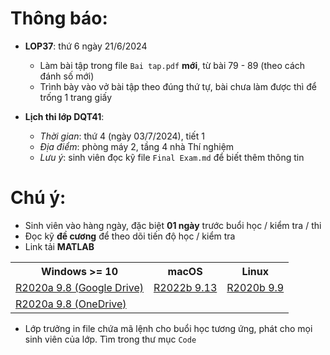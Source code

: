 # Thông báo:
* **LOP37**: thứ 6 ngày 21/6/2024
  + Làm bài tập trong file `Bai tap.pdf` **mới**, từ bài 79 - 89 (theo cách đánh số mới)
  + Trình bày vào vở bài tập theo đúng thứ tự, bài chưa làm được thì để trống 1 trang giấy


* **Lịch thi lớp DQT41**:
  + _Thời gian_: thứ 4 (ngày 03/7/2024), tiết 1
  + _Địa điểm_: phòng máy 2, tầng 4 nhà Thí nghiệm
  + _Lưu ý_: sinh viên đọc kỹ file `Final Exam.md` để biết thêm thông tin


# Chú ý:
   * Sinh viên vào hàng ngày, đặc biệt **01 ngày** trước buổi học / kiểm tra / thi
   * Đọc kỹ **đề cương** để theo dõi tiến độ học / kiểm tra
   * Link tải **MATLAB**
<table align="center">
  <tr>
    <th>Windows >= 10</th>
    <th>macOS</th>
    <th>Linux</th>
  </tr>
  <tr>
    <td><a href="https://drive.google.com/drive/folders/1Lx9B77e-C_xxDY91Y_88elbpQ6Q2_Tw4"> R2020a 9.8 (Google Drive) </a></td>
    <td><a href="https://drive.google.com/drive/folders/16m1ag9FVF6Qo_0Kk5BkF6-E9Hm2YkBXh"> R2022b 9.13 </a></td>
    <td><a href="https://drive.google.com/drive/folders/1ccuF4zKam8cU2XFzt8pLEh2OA-ETh9f8"> R2020b 9.9 </a></td>
  </tr>
  <tr>
    <td><a href="https://nuceedu-my.sharepoint.com/:f:/g/personal/thinhnd_huce_edu_vn/EjaiZ3gyygRJjBs8uiDMimYBh9RzmhbwhTDduGI1BeJKtg"> R2020a 9.8 (OneDrive) </a></td>
  </tr>
</table>

  * Lớp trưởng in file chứa mã lệnh cho buổi học tương ứng, phát cho mọi sinh viên của lớp. Tìm trong thư mục `Code`

